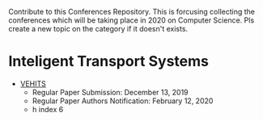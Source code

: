 Contribute to this Conferences Repository. This is forcusing collecting the conferences which will be taking place in 2020 on Computer Science. 
Pls create a new topic on the category if it doesn't exists. 
# Inteligent Transport Systems

* [VEHITS](http://www.vehits.org/) 
    * Regular Paper Submission: December 13, 2019
    * Regular Paper Authors Notification: February 12, 2020
    * h index 6 
